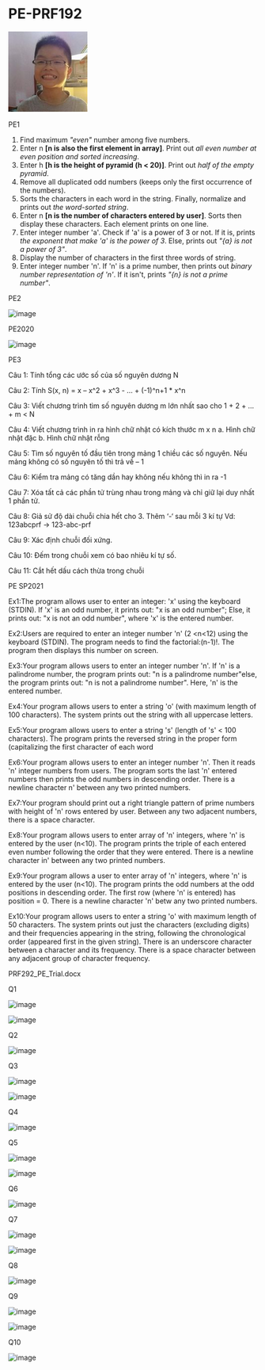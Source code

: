 # PE-PRF192
![](/images/avatar.jpg)

PE1

1. Find maximum *"even"* number among five numbers.
2. Enter n **[n is also the first element in array]**. Print out *all even number at even position and sorted increasing*.
3. Enter h **[h is the height of pyramid (h < 20)]**. Print out *half of the empty pyramid*.
4. Remove all duplicated odd numbers (keeps only the first occurrence of the numbers).
5. Sorts the characters in each word in the string. Finally, normalize and prints out *the word-sorted string*.
6. Enter n **[n is the number of characters entered by user]**. Sorts then display these characters. Each element prints on one line.
7. Enter integer number 'a'. Check if 'a' is a power of 3 or not. If it is, prints *the exponent that make 'a' is the power of 3*. Else, prints out *"{a} is not a power of 3"*.
8. Display the number of characters in the first three words of string.
9. Enter integer number 'n'. If 'n' is a prime number, then prints out *binary number representation of 'n'*. If it isn't, prints *"{n} is not a prime number"*.

PE2

![image](https://user-images.githubusercontent.com/86671930/123820726-ff49aa80-d924-11eb-9601-b205c1f0c14b.png)

PE2020

![image](https://user-images.githubusercontent.com/86671930/124000186-82d6ca80-d9fd-11eb-8135-0dd0ed273348.png)

PE3

 Câu 1: Tính tổng các ước số của số nguyên dương N
 
 Câu 2: Tính S(x, n) = x – x^2 + x^3 - … + (-1)^n+1 * x^n
 
 Câu 3: Viết chương trình tìm số nguyên dương m lớn nhất sao cho 
1 + 2 + … + m < N

 Câu 4: Viết chương trình in ra hình chữ nhật có kích thước m x n
 a. Hình chữ nhật đặc
 b. Hình chữ nhật rỗng
 
 Câu 5: Tìm số nguyên tố đầu tiên trong mảng 1 chiều các số nguyên. Nếu mảng không có số nguyên tố thì trả về – 1
 
 Câu 6: Kiểm tra mảng có tăng dần hay không nếu không thì in ra -1
 
 Câu 7: Xóa tất cả các phần tử trùng nhau trong mảng và chỉ giữ lại duy nhất 1 phần tử.
 
 Câu 8: Giả sử độ dài chuỗi chia hết cho 3. Thêm ‘-‘ sau mỗi 3 kí tự
  Vd: 123abcprf  -> 123-abc-prf
  
 Câu 9: Xác định chuỗi đối xứng.
 
 Câu 10: Đếm trong chuỗi xem có bao nhiêu kí tự số.
 
 Câu 11: Cắt hết dấu cách thừa trong chuỗi


PE SP2021

Ex1:The program allows user to enter an integer: 'x' using the keyboard (STDIN). If 'x' is an odd number, it prints out: "x is an odd number"; Else, it prints out: "x is not an odd number", where 'x' is the entered number.

Ex2:Users are required to enter an integer number 'n' (2 <n<12) using the keyboard (STDIN). The program needs to find the factorial:(n-1)!.
The program then displays this number on screen. 

Ex3:Your program allows users to enter an integer number 'n'. If 'n' is a palindrome number, the program prints out: "n is a palindrome number"else, the program prints out: "n is not a palindrome number". Here, 'n' is the entered number.

Ex4:Your program allows users to enter a string 'o' (with maximum length of 100 characters). The system prints out the string with all uppercase letters.

Ex5:Your program allows users to enter a string 's' (length of 's' < 100 characters). The program prints the reversed string in the proper form (capitalizing the first character of each word

Ex6:Your program allows users to enter an integer number 'n'. Then it reads 'n' integer numbers from users. The program sorts the last 'n' entered numbers then prints the odd numbers in descending order. There is a newline character n' between any two printed numbers.

Ex7:Your program should print out a right triangle pattern of prime numbers with height of 'n' rows entered by user. Between any two adjacent numbers, there is a space character.

Ex8:Your program allows users to enter array of 'n' integers, where 'n' is entered by the user (n<10). The program prints the triple of each entered even number following the order that they were entered. There is a newline character in' between any two printed numbers. 

Ex9:Your program allows a user to enter array of 'n' integers, where 'n' is entered by the user (n<10). The program prints the odd numbers at the odd positions in descending order. The first row (where 'n' is entered) has position = 0. There is a newline character 'n' betw any two printed numbers.

Ex10:Your program allows users to enter a string 'o' with maximum length of 50 characters. The system prints out just the characters (excluding digits) and their frequencies appearing in the string, following the chronological order (appeared first in the given string). There is an underscore character between a character and its frequency. There is a space character between any adjacent group of character frequency.


PRF292_PE_Trial.docx

Q1

![image](https://user-images.githubusercontent.com/86671930/125312823-d5e64100-e35e-11eb-8977-0a81a1aea2af.png)

![image](https://user-images.githubusercontent.com/86671930/125312893-e5658a00-e35e-11eb-9f1c-3d97352a2a97.png)

Q2

![image](https://user-images.githubusercontent.com/86671930/125313126-22ca1780-e35f-11eb-88e7-05310793688d.png)

Q3

![image](https://user-images.githubusercontent.com/86671930/125313169-2cec1600-e35f-11eb-91e4-600c2eeb2378.png)

![image](https://user-images.githubusercontent.com/86671930/125313200-34abba80-e35f-11eb-9778-982dade2fcc8.png)

Q4

![image](https://user-images.githubusercontent.com/86671930/125313219-3aa19b80-e35f-11eb-9d73-781878c8108f.png)

Q5

![image](https://user-images.githubusercontent.com/86671930/125313238-40977c80-e35f-11eb-9b1c-560a3007c825.png)

![image](https://user-images.githubusercontent.com/86671930/125313248-42f9d680-e35f-11eb-8e96-d6a01132c856.png)

Q6

![image](https://user-images.githubusercontent.com/86671930/125313267-47be8a80-e35f-11eb-964a-918c29f516ba.png)

Q7

![image](https://user-images.githubusercontent.com/86671930/125313297-4db46b80-e35f-11eb-8b8b-166aa9cde6a7.png)

![image](https://user-images.githubusercontent.com/86671930/125313317-5147f280-e35f-11eb-8303-47cc50e796aa.png)

Q8

![image](https://user-images.githubusercontent.com/86671930/125313359-5a38c400-e35f-11eb-8df1-64ddfdca2c9b.png)

Q9

![image](https://user-images.githubusercontent.com/86671930/125313379-5f960e80-e35f-11eb-811e-79c925cc2e9a.png)

![image](https://user-images.githubusercontent.com/86671930/125313387-61f86880-e35f-11eb-9cfb-a202279783ac.png)

Q10

![image](https://user-images.githubusercontent.com/86671930/125313420-6ae93a00-e35f-11eb-8a07-f886843ac2c7.png)


